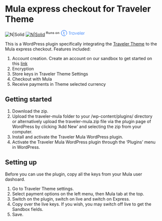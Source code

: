 # Mula express checkout for Traveler Theme
![N|Solid](https://img.shields.io/badge/plugin-v0.9-lightgrey.svg)
[![N|Solid](https://beep2.cellulant.com:9212/checkout/v2/assets/images/powered-by-mula.png)](https://shops.mula.africa/site/)
[![N|Solid](traveler-mula/assets/img/travelerwp.png)](https://travelerwp.com/)

This is a WordPress plugin specifically integrating the [Traveler Theme](https://travelerwp.com/) to the Mula express checkout. Features included:
1. Account creation. 
Create an account on our sandbox to get started on this [link](https://beep2.cellulant.com:9212/checkout/v2/portal/#/register/user)
2. Encryption
3. Store keys in Traveler Theme Settings
4. Checkout with Mula
5. Receive payments in Theme selected currency

## Getting started
1. Download the zip.
2. Upload the traveler-mula folder to your /wp-content/plugins/ directory or alternatively upload the traveler-mula.zip file via the plugin page of WordPress by clicking ‘Add New’ and selecting the zip from your computer.
3. Install and activate the Traveler Mula WordPress plugin.
4. Activate the Traveler Mula WordPress plugin through the ‘Plugins’ menu in WordPress.

## Setting up
Before you can use the plugin, copy all the keys from your Mula user dashoard.
1. Go to Traveler Theme settings.
2. Select payment options on the left menu, then Mula tab at the top.
3. Switch on the plugin, switch on live and switch on Express.
4. Copy over the live keys.
    If you wish, you may switch off live to get the Sandbox fields.
5. Save.
